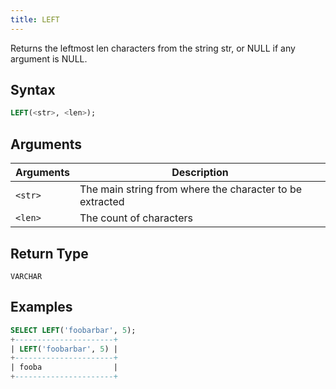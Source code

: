 ```yaml
---
title: LEFT
---
```


Returns the leftmost len characters from the string str, or NULL if any argument is NULL.

## Syntax

```sql
LEFT(<str>, <len>);
```

## Arguments

| Arguments | Description                                              |
|-----------|----------------------------------------------------------|
| `<str>`   | The main string from where the character to be extracted |
| `<len>`   | The count of characters                                  |

## Return Type

`VARCHAR`

## Examples

```sql
SELECT LEFT('foobarbar', 5);
+----------------------+
| LEFT('foobarbar', 5) |
+----------------------+
| fooba                |
+----------------------+
```
